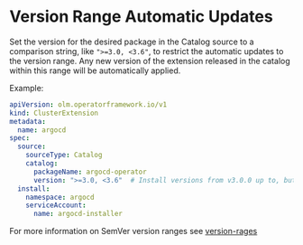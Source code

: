 # Version Range Automatic Updates

Set the version for the desired package in the Catalog source to a comparison string, like  `">=3.0, <3.6"`, to restrict the automatic updates to the version range. Any new version of the extension released in the catalog within this range will be automatically applied.

Example:

```yaml
apiVersion: olm.operatorframework.io/v1
kind: ClusterExtension
metadata:
  name: argocd
spec:
  source:
    sourceType: Catalog
    catalog:
      packageName: argocd-operator
      version: ">=3.0, <3.6"  # Install versions from v3.0.0 up to, but not including, v3.6.0
  install:
    namespace: argocd
    serviceAccount:
      name: argocd-installer
```

For more information on SemVer version ranges see [version-rages](../concepts/version-ranges.md)